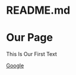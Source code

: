 # README.md
<html>
  <head>
      <title>Our First Page</title>
  </head>
  <body>
      <h1>Our Page</h1>
      <p>This Is Our First Text</p>
      <a href="https://www.google.com" target="_blank">Google</a>
  </body>
</html>
